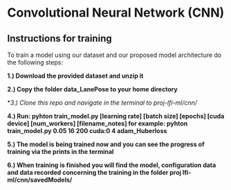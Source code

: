 #  Convolutional Neural Network (CNN)

## Instructions for training

To train a model using our dataset and our proposed model architecture do the following steps:

  **1.) Download the provided dataset and unzip it**

  **2.) Copy the folder data_LanePose to your home directory**

  **3.) Clone this repo and navigate in the terminal to proj-lfi-ml/cnn/*

  **4.) Run: pyhton train_model.py [learning rate] [batch size] [epochs] [cuda device] [num_workers] [filename_notes]
        for example: pyhton train_model.py 0.05 16 200 cuda:0 4 adam_Huberloss**
    
  **5.) The model is being trained now and you can see the progress of training via the prints in the terminal**

  **6.) When training is finished you will find the model, configuration data and data recorded concerning the training in the folder proj
        lfi-ml/cnn/savedModels/**
